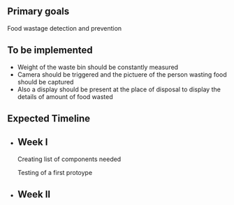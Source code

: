 ## Primary goals
Food wastage detection and prevention

## To be implemented
- Weight of the waste bin should be constantly measured
- Camera should be triggered and the pictuere of the person wasting food should be captured
- Also a display should be present at the place of disposal to display the details of amount of food wasted

## Expected Timeline
- Week I
    ------------------------
    Creating list of components needed 
    
    Testing of a first protoype
- Week II
    ------------------------
    